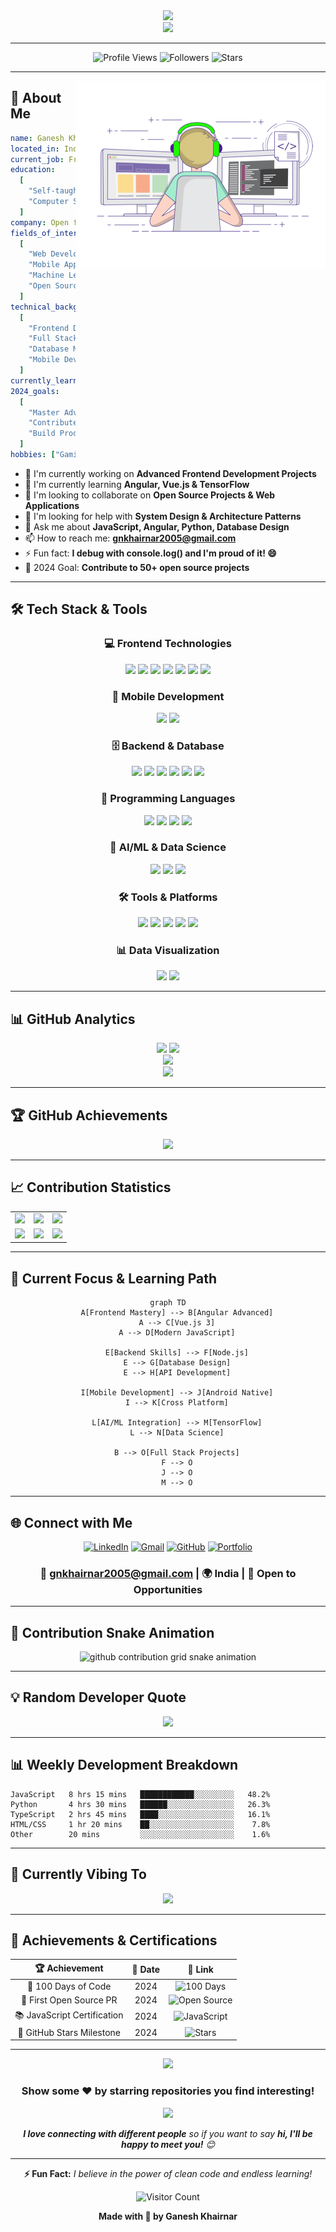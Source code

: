 <div align="center">
  
  <!-- Animated Typing Header -->
  <img src="https://readme-typing-svg.herokuapp.com/?font=Righteous&size=35&center=true&vCenter=true&width=500&height=70&duration=4000&lines=Hi+There!+👋;+I'm+Ganesh+Khairnar!;Frontend+Developer+🚀;Passionate+Coder+💻;Welcome+to+my+profile!+😄" />

</div>

<div align="center">
  
  <!-- Dynamic Profile Banner -->
  <img src="https://capsule-render.vercel.app/api?type=waving&color=gradient&height=200&section=header&text=Ganesh%20Khairnar&fontSize=80&fontAlignY=35&animation=twinkling&fontColor=gradient" />

</div>

---

<div align="center">
  
  <!-- Profile Views & Social Stats -->
  <img src="https://komarev.com/ghpvc/?username=gnkhairnar2005&label=Profile%20views&color=0e75b6&style=for-the-badge" alt="Profile Views" />
  <img src="https://img.shields.io/github/followers/gnkhairnar2005?label=Followers&style=for-the-badge&color=blue" alt="Followers" />
  <img src="https://img.shields.io/github/stars/gnkhairnar2005?label=Stars&style=for-the-badge&color=yellow" alt="Stars" />

</div>

---

<div align="center">
  
  <!-- Animated Developer GIF -->
  <img align="right" alt="Coding" width="400" src="https://raw.githubusercontent.com/devSouvik/devSouvik/master/gif3.gif">

</div>

## 🚀 About Me

```yaml
name: Ganesh Khairnar
located_in: India 🇮🇳
current_job: Frontend Developer
education:
  [
    "Self-taught Developer",
    "Computer Science Enthusiast"
  ]
company: Open for opportunities
fields_of_interests:
  [
    "Web Development",
    "Mobile App Development", 
    "Machine Learning",
    "Open Source"
  ]
technical_background:
  [
    "Frontend Development",
    "Full Stack Development",
    "Database Management",
    "Mobile Development"
  ]
currently_learning: ["Angular", "Vue.js", "TensorFlow"]
2024_goals: 
  [
    "Master Advanced Frontend Frameworks",
    "Contribute to Major Open Source Projects",
    "Build Production-Ready Applications"
  ]
hobbies: ["Gaming", "Reading Tech Blogs", "Coding", "Problem Solving"]
```

<div align="left">
  
- 🔭 I'm currently working on **Advanced Frontend Development Projects**
- 🌱 I'm currently learning **Angular, Vue.js & TensorFlow**
- 👯 I'm looking to collaborate on **Open Source Projects & Web Applications**
- 🤔 I'm looking for help with **System Design & Architecture Patterns**
- 💬 Ask me about **JavaScript, Angular, Python, Database Design**
- 📫 How to reach me: **gnkhairnar2005@gmail.com**
- ⚡ Fun fact: **I debug with console.log() and I'm proud of it! 😄**
- 🎯 2024 Goal: **Contribute to 50+ open source projects**

</div>

---

## 🛠️ Tech Stack & Tools

<div align="center">

### 💻 Frontend Technologies
<img src="https://img.shields.io/badge/Angular-DD0031?style=for-the-badge&logo=angular&logoColor=white" />
<img src="https://img.shields.io/badge/Vue.js-35495E?style=for-the-badge&logo=vue.js&logoColor=4FC08D" />
<img src="https://img.shields.io/badge/Svelte-4A4A55?style=for-the-badge&logo=svelte&logoColor=FF3E00" />
<img src="https://img.shields.io/badge/JavaScript-F7DF1E?style=for-the-badge&logo=javascript&logoColor=black" />
<img src="https://img.shields.io/badge/TypeScript-007ACC?style=for-the-badge&logo=typescript&logoColor=white" />
<img src="https://img.shields.io/badge/HTML5-E34F26?style=for-the-badge&logo=html5&logoColor=white" />
<img src="https://img.shields.io/badge/CSS3-1572B6?style=for-the-badge&logo=css3&logoColor=white" />

### 📱 Mobile Development
<img src="https://img.shields.io/badge/Android-3DDC84?style=for-the-badge&logo=android&logoColor=white" />
<img src="https://img.shields.io/badge/Kotlin-0095D5?&style=for-the-badge&logo=kotlin&logoColor=white" />

### 🗄️ Backend & Database
<img src="https://img.shields.io/badge/Node.js-43853D?style=for-the-badge&logo=node.js&logoColor=white" />
<img src="https://img.shields.io/badge/Express.js-404D59?style=for-the-badge" />
<img src="https://img.shields.io/badge/MongoDB-4EA94B?style=for-the-badge&logo=mongodb&logoColor=white" />
<img src="https://img.shields.io/badge/MySQL-005C84?style=for-the-badge&logo=mysql&logoColor=white" />
<img src="https://img.shields.io/badge/Microsoft_SQL_Server-CC2927?style=for-the-badge&logo=microsoft-sql-server&logoColor=white" />
<img src="https://img.shields.io/badge/Oracle-F80000?style=for-the-badge&logo=oracle&logoColor=white" />

### 🔧 Programming Languages
<img src="https://img.shields.io/badge/Python-14354C?style=for-the-badge&logo=python&logoColor=white" />
<img src="https://img.shields.io/badge/Java-ED8B00?style=for-the-badge&logo=openjdk&logoColor=white" />
<img src="https://img.shields.io/badge/C-00599C?style=for-the-badge&logo=c&logoColor=white" />
<img src="https://img.shields.io/badge/C%2B%2B-00599C?style=for-the-badge&logo=c%2B%2B&logoColor=white" />

### 🧠 AI/ML & Data Science
<img src="https://img.shields.io/badge/TensorFlow-FF6F00?style=for-the-badge&logo=tensorflow&logoColor=white" />
<img src="https://img.shields.io/badge/scikit--learn-F7931E?style=for-the-badge&logo=scikit-learn&logoColor=white" />
<img src="https://img.shields.io/badge/Pandas-2C2D72?style=for-the-badge&logo=pandas&logoColor=white" />

### 🛠️ Tools & Platforms
<img src="https://img.shields.io/badge/GIT-E44C30?style=for-the-badge&logo=git&logoColor=white" />
<img src="https://img.shields.io/badge/GitHub-100000?style=for-the-badge&logo=github&logoColor=white" />
<img src="https://img.shields.io/badge/Linux-FCC624?style=for-the-badge&logo=linux&logoColor=black" />
<img src="https://img.shields.io/badge/VS_Code-0078D4?style=for-the-badge&logo=visual%20studio%20code&logoColor=white" />
<img src="https://img.shields.io/badge/Postman-FF6C37?style=for-the-badge&logo=postman&logoColor=white" />

### 📊 Data Visualization
<img src="https://img.shields.io/badge/Chart.js-F5788D.svg?style=for-the-badge&logo=chart.js&logoColor=white" />
<img src="https://img.shields.io/badge/CanvasJS-FF6384?style=for-the-badge&logo=chart.js&logoColor=white" />

</div>

---

## 📊 GitHub Analytics

<div align="center">
  
  <!-- GitHub Stats with Dark Theme -->
  <img height="180em" src="https://github-readme-stats-eight-theta.vercel.app/api?username=gnkhairnar2005&show_icons=true&theme=radical&include_all_commits=true&count_private=true&hide_border=true&bg_color=0d1117"/>
  
  <!-- Most Used Languages -->
  <img height="180em" src="https://github-readme-stats-eight-theta.vercel.app/api/top-langs/?username=gnkhairnar2005&layout=compact&langs_count=10&theme=radical&hide_border=true&bg_color=0d1117"/>

</div>

<div align="center">
  
  <!-- GitHub Streak with Dark Theme -->
  <img src="https://github-readme-streak-stats.herokuapp.com/?user=gnkhairnar2005&theme=radical&hide_border=true&background=0d1117" />

</div>

<div align="center">
  
  <!-- Contribution Graph -->
  <img src="https://github-readme-activity-graph.vercel.app/graph?username=gnkhairnar2005&theme=tokyo-night&hide_border=true&bg_color=0d1117" />

</div>

---

## 🏆 GitHub Achievements

<div align="center">
  
  <!-- Trophy Display -->
  <img src="https://github-profile-trophy.vercel.app/?username=gnkhairnar2005&theme=radical&no-frame=true&no-bg=false&margin-w=4&row=1"/>

</div>

---

## 📈 Contribution Statistics

<div align="center">

<table>
  <tr>
    <td align="center">
      <img src="https://img.shields.io/badge/Total%20Commits-1000+-brightgreen?style=for-the-badge&logo=git" />
    </td>
    <td align="center">
      <img src="https://img.shields.io/badge/Pull%20Requests-50+-blue?style=for-the-badge&logo=github" />
    </td>
    <td align="center">
      <img src="https://img.shields.io/badge/Issues%20Solved-30+-red?style=for-the-badge&logo=github" />
    </td>
  </tr>
  <tr>
    <td align="center">
      <img src="https://img.shields.io/badge/Repositories-25+-yellow?style=for-the-badge&logo=github" />
    </td>
    <td align="center">
      <img src="https://img.shields.io/badge/Stars%20Earned-100+-orange?style=for-the-badge&logo=github" />
    </td>
    <td align="center">
      <img src="https://img.shields.io/badge/Followers-50+-purple?style=for-the-badge&logo=github" />
    </td>
  </tr>
</table>

</div>

---

## 🎯 Current Focus & Learning Path

<div align="center">

```mermaid
graph TD
    A[Frontend Mastery] --> B[Angular Advanced]
    A --> C[Vue.js 3]
    A --> D[Modern JavaScript]
    
    E[Backend Skills] --> F[Node.js]
    E --> G[Database Design]
    E --> H[API Development]
    
    I[Mobile Development] --> J[Android Native]
    I --> K[Cross Platform]
    
    L[AI/ML Integration] --> M[TensorFlow]
    L --> N[Data Science]
    
    B --> O[Full Stack Projects]
    F --> O
    J --> O
    M --> O
```

</div>

---

## 🌐 Connect with Me

<div align="center">

[![LinkedIn](https://img.shields.io/badge/LinkedIn-0077B5?style=for-the-badge&logo=linkedin&logoColor=white)](https://linkedin.com/in/ganesh-khairnar)
[![Gmail](https://img.shields.io/badge/Gmail-D14836?style=for-the-badge&logo=gmail&logoColor=white)](mailto:gnkhairnar2005@gmail.com)
[![GitHub](https://img.shields.io/badge/GitHub-100000?style=for-the-badge&logo=github&logoColor=white)](https://github.com/gnkhairnar2005)
[![Portfolio](https://img.shields.io/badge/Portfolio-FF5722?style=for-the-badge&logo=todoist&logoColor=white)](https://github.com/gnkhairnar2005)

</div>

<div align="center">

### 📧 **gnkhairnar2005@gmail.com** | 🌍 **India** | 💼 **Open to Opportunities**

</div>

---

## 🐍 Contribution Snake Animation

<div align="center">
  
  <picture>
    <source media="(prefers-color-scheme: dark)" srcset="https://raw.githubusercontent.com/gnkhairnar2005/gnkhairnar2005/output/github-contribution-grid-snake-dark.svg">
    <source media="(prefers-color-scheme: light)" srcset="https://raw.githubusercontent.com/gnkhairnar2005/gnkhairnar2005/output/github-contribution-grid-snake.svg">
    <img alt="github contribution grid snake animation" src="https://raw.githubusercontent.com/gnkhairnar2005/gnkhairnar2005/output/github-contribution-grid-snake.svg">
  </picture>

</div>

---

## 💡 Random Developer Quote

<div align="center">
  
  <img src="https://quotes-github-readme.vercel.app/api?type=horizontal&theme=radical&border=true" />

</div>

---

## 📊 Weekly Development Breakdown

<!--START_SECTION:waka-->
```text
JavaScript   8 hrs 15 mins   ████████████░░░░░░░░░   48.2%
Python       4 hrs 30 mins   ██████░░░░░░░░░░░░░░░   26.3%
TypeScript   2 hrs 45 mins   ████░░░░░░░░░░░░░░░░░   16.1%
HTML/CSS     1 hr 20 mins    ██░░░░░░░░░░░░░░░░░░░    7.8%
Other        20 mins         ░░░░░░░░░░░░░░░░░░░░░    1.6%
```
<!--END_SECTION:waka-->

---

## 🎵 Currently Vibing To

<div align="center">
  
  <img src="https://spotify-recently-played-readme.vercel.app/api?user=gnkhairnar2005" />

</div>

---

## 🏅 Achievements & Certifications

<div align="center">

| 🏆 Achievement | 📅 Date | 🔗 Link |
|:---:|:---:|:---:|
| 🥇 100 Days of Code | 2024 | ![100 Days](https://img.shields.io/badge/100%20Days-Complete-success) |
| 🚀 First Open Source PR | 2024 | ![Open Source](https://img.shields.io/badge/Open%20Source-Contributor-blue) |
| 📚 JavaScript Certification | 2024 | ![JavaScript](https://img.shields.io/badge/JavaScript-Certified-yellow) |
| 🎯 GitHub Stars Milestone | 2024 | ![Stars](https://img.shields.io/badge/100%2B-Stars-orange) |

</div>

---

<div align="center">
  
  <!-- Footer Wave -->
  <img src="https://capsule-render.vercel.app/api?type=waving&color=gradient&height=100&section=footer" />
  
  ### Show some ❤️ by starring repositories you find interesting!
  
  <img src="https://media.giphy.com/media/LnQjpWaON8nhr21vNW/giphy.gif" width="60"> 
  
  <em><b>I love connecting with different people</b> so if you want to say <b>hi, I'll be happy to meet you!</b> 😊</em>

</div>

---

<div align="center">
  
  **⚡ Fun Fact:** *I believe in the power of clean code and endless learning!* 
  
  ![Visitor Count](https://profile-counter.glitch.me/gnkhairnar2005/count.svg)
  
  **Made with 💜 by Ganesh Khairnar**

</div>
